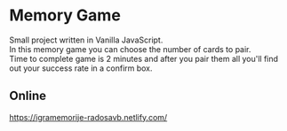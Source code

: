 
# Memory Game 

Small project written in Vanilla JavaScript.  
In this memory game you can choose the number of cards to pair.  
Time to complete game is 2 minutes and after you pair them all you'll find out your success rate in a confirm box.  

## Online

https://igramemorije-radosavb.netlify.com/




